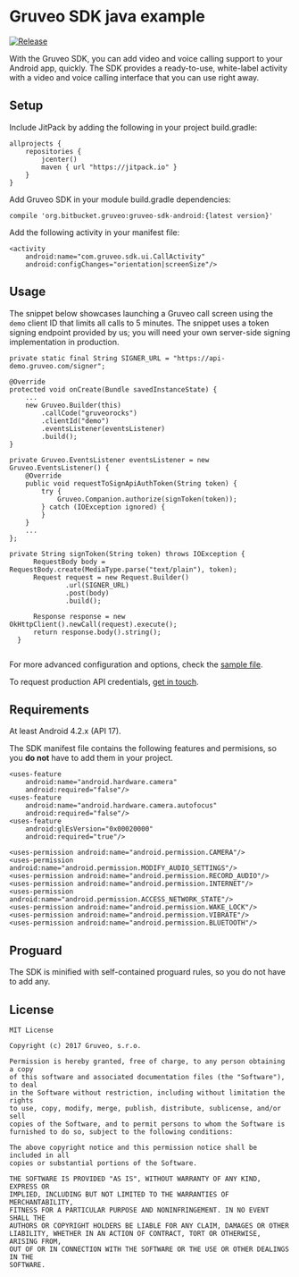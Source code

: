 Gruveo SDK java example
=====

[![Release](https://jitpack.io/v/org.bitbucket.gruveo/gruveo-sdk-android.svg)](https://jitpack.io/#org.bitbucket.gruveo/gruveo-sdk-android)

With the Gruveo SDK, you can add video and voice calling support to your Android app, quickly. The SDK provides a ready-to-use, white-label activity with a video and voice calling interface that you can use right away.

Setup
-----
Include JitPack by adding the following in your project build.gradle:

```
allprojects {
    repositories {
        jcenter()
        maven { url "https://jitpack.io" }
    }
}
```

Add Gruveo SDK in your module build.gradle dependencies:

```
compile 'org.bitbucket.gruveo:gruveo-sdk-android:{latest version}'
```

Add the following activity in your manifest file:

```
<activity
    android:name="com.gruveo.sdk.ui.CallActivity"
    android:configChanges="orientation|screenSize"/>
```

Usage
-----
The snippet below showcases launching a Gruveo call screen using the `demo` client ID that limits all calls to 5 minutes. The snippet uses a token signing endpoint provided by us; you will need your own server-side signing implementation in production.

```
private static final String SIGNER_URL = "https://api-demo.gruveo.com/signer";

@Override
protected void onCreate(Bundle savedInstanceState) {
    ...    
    new Gruveo.Builder(this)
        .callCode("gruveorocks")
        .clientId("demo")
        .eventsListener(eventsListener)
        .build();
}
    
private Gruveo.EventsListener eventsListener = new Gruveo.EventsListener() {
    @Override
    public void requestToSignApiAuthToken(String token) {
        try {
            Gruveo.Companion.authorize(signToken(token));
        } catch (IOException ignored) {
        }
    }
    ...
};

private String signToken(String token) throws IOException {
      RequestBody body = RequestBody.create(MediaType.parse("text/plain"), token);
      Request request = new Request.Builder()
              .url(SIGNER_URL)
              .post(body)
              .build();

      Response response = new OkHttpClient().newCall(request).execute();
      return response.body().string();
  }
    
```

For more advanced configuration and options, check the <a href="https://github.com/Gruveo/sdk-examples-android-java/blob/master/app/src/main/java/com/gruveo/sdk/java/MainActivity.java">sample file</a>.

To request production API credentials, <a href="https://about.gruveo.com/developers/api-credentials/">get in touch</a>.

Requirements
------------
At least Android 4.2.x (API 17).

The SDK manifest file contains the following features and permisions, so you <b>do not</b> have to add them in your project.

```
<uses-feature
    android:name="android.hardware.camera"
    android:required="false"/>
<uses-feature
    android:name="android.hardware.camera.autofocus"
    android:required="false"/>
<uses-feature
    android:glEsVersion="0x00020000"
    android:required="true"/>

<uses-permission android:name="android.permission.CAMERA"/>
<uses-permission android:name="android.permission.MODIFY_AUDIO_SETTINGS"/>
<uses-permission android:name="android.permission.RECORD_AUDIO"/>
<uses-permission android:name="android.permission.INTERNET"/>
<uses-permission android:name="android.permission.ACCESS_NETWORK_STATE"/>
<uses-permission android:name="android.permission.WAKE_LOCK"/>
<uses-permission android:name="android.permission.VIBRATE"/>
<uses-permission android:name="android.permission.BLUETOOTH"/>
```

Proguard
--------
The SDK is minified with self-contained proguard rules, so you do not have to add any.

License
-------
```
MIT License

Copyright (c) 2017 Gruveo, s.r.o.

Permission is hereby granted, free of charge, to any person obtaining a copy
of this software and associated documentation files (the "Software"), to deal
in the Software without restriction, including without limitation the rights
to use, copy, modify, merge, publish, distribute, sublicense, and/or sell
copies of the Software, and to permit persons to whom the Software is
furnished to do so, subject to the following conditions:

The above copyright notice and this permission notice shall be included in all
copies or substantial portions of the Software.

THE SOFTWARE IS PROVIDED "AS IS", WITHOUT WARRANTY OF ANY KIND, EXPRESS OR
IMPLIED, INCLUDING BUT NOT LIMITED TO THE WARRANTIES OF MERCHANTABILITY,
FITNESS FOR A PARTICULAR PURPOSE AND NONINFRINGEMENT. IN NO EVENT SHALL THE
AUTHORS OR COPYRIGHT HOLDERS BE LIABLE FOR ANY CLAIM, DAMAGES OR OTHER
LIABILITY, WHETHER IN AN ACTION OF CONTRACT, TORT OR OTHERWISE, ARISING FROM,
OUT OF OR IN CONNECTION WITH THE SOFTWARE OR THE USE OR OTHER DEALINGS IN THE
SOFTWARE.
```
